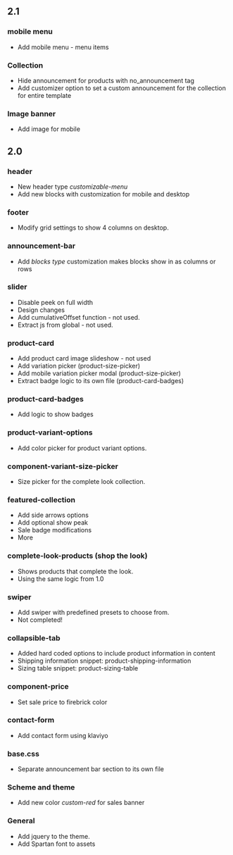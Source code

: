 ## 2.1

### mobile menu

- Add mobile menu - menu items

### Collection

- Hide announcement for products with no_announcement tag
- Add customizer option to set a custom announcement for the collection for entire template

### Image banner

- Add image for mobile

## 2.0

### header

- New header type _customizable-menu_
- Add new blocks with customization for mobile and desktop

### footer

- Modify grid settings to show 4 columns on desktop.

### announcement-bar

- Add _blocks type_ customization makes blocks show in as columns or rows

### slider

- Disable peek on full width
- Design changes
- Add cumulativeOffset function - not used.
- Extract js from global - not used.

### product-card

- Add product card image slideshow - not used
- Add variation picker (product-size-picker)
- Add mobile variation picker modal (product-size-picker)
- Extract badge logic to its own file (product-card-badges)

### product-card-badges

- Add logic to show badges

### product-variant-options

- Add color picker for product variant options.

### component-variant-size-picker

- Size picker for the complete look collection.

### featured-collection

- Add side arrows options
- Add optional show peak
- Sale badge modifications
- More

### complete-look-products (shop the look)

- Shows products that complete the look.
- Using the same logic from 1.0

### swiper

- Add swiper with predefined presets to choose from.
- Not completed!

### collapsible-tab

- Added hard coded options to include product information in content
- Shipping information snippet: product-shipping-information
- Sizing table snippet: product-sizing-table

### component-price

- Set sale price to firebrick color

### contact-form

- Add contact form using klaviyo

### base.css

- Separate announcement bar section to its own file

### Scheme and theme

- Add new color _custom-red_ for sales banner

### General

- Add jquery to the theme.
- Add Spartan font to assets